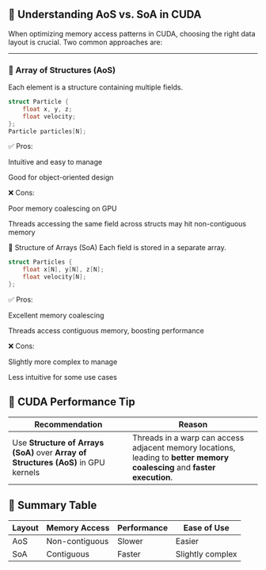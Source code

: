 ## 🧠 Understanding AoS vs. SoA in CUDA

When optimizing memory access patterns in CUDA, choosing the right data layout is crucial. Two common approaches are:

---

### 🔷 Array of Structures (AoS)

Each element is a structure containing multiple fields.

```cpp
struct Particle {
    float x, y, z;
    float velocity;
};
Particle particles[N];
```

✅ Pros:

Intuitive and easy to manage

Good for object-oriented design

❌ Cons:

Poor memory coalescing on GPU

Threads accessing the same field across structs may hit non-contiguous memory

🔶 Structure of Arrays (SoA)
Each field is stored in a separate array.

```cpp
struct Particles {
    float x[N], y[N], z[N];
    float velocity[N];
};
```
✅ Pros:

Excellent memory coalescing

Threads access contiguous memory, boosting performance

❌ Cons:

Slightly more complex to manage

Less intuitive for some use cases

## 🚀 CUDA Performance Tip

| Recommendation | Reason |
|----------------|--------|
| Use **Structure of Arrays (SoA)** over **Array of Structures (AoS)** in GPU kernels | Threads in a warp can access adjacent memory locations, leading to **better memory coalescing** and **faster execution**. |
## 📌 Summary Table

| Layout | Memory Access   | Performance | Ease of Use        |
|--------|------------------|-------------|---------------------|
| AoS    | Non-contiguous   | Slower      | Easier              |
| SoA    | Contiguous       | Faster      | Slightly complex    |

